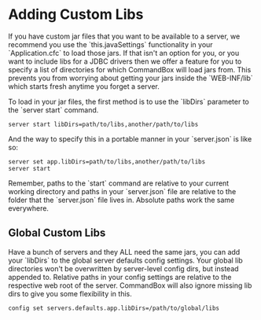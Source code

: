 # Adding Custom Libs

If you have custom jar files that you want to be available to a server, we recommend you use the \`this.javaSettings\` functionality in your \`Application.cfc\` to load those jars.  If that isn't an option for you, or you want to include libs for a JDBC drivers then we offer a feature for you to specify a list of directories for which CommandBox will load jars from.  This prevents you from worrying about getting your jars inside the \`WEB-INF/lib\` which starts fresh anytime you forget a server.

To load in your jar files, the first method is to use the \`libDirs\` parameter to the \`server start\` command.

```
server start libDirs=path/to/libs,another/path/to/libs
```

And the way to specify this in a portable manner in your \`server.json\` is like so:

```
server set app.libDirs=path/to/libs,another/path/to/libs
server start
```

Remember, paths to the \`start\` command are relative to your current working directory and paths in your \`server.json\` file are relative to the folder that the \`server.json\` file lives in.  Absolute paths work the same everywhere.

## Global Custom Libs

Have a bunch of servers and they ALL need the same jars, you can add your \`libDirs\` to the global server defaults config settings.  Your global lib directories won't be overwritten by server-level config dirs, but instead appended to.  Relative paths in your config settings are relative to the respective web root of the server.  CommandBox will also ignore missing lib dirs to give you some flexibility in this.

```
config set servers.defaults.app.libDirs=/path/to/global/libs
```





